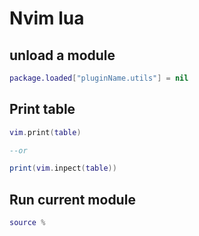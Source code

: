 # Nvim lua


## unload a module

```lua
package.loaded["pluginName.utils"] = nil
```

## Print table

```lua
vim.print(table)

--or 

print(vim.inpect(table))
```

## Run current module

```lua
source %
```
